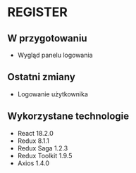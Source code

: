 # REGISTER

## W przygotowaniu

- Wygląd panelu logowania

## Ostatni zmiany

- Logowanie użytkownika

## Wykorzystane technologie

- React 18.2.0
- Redux 8.1.1
- Redux Saga 1.2.3
- Redux Toolkit 1.9.5
- Axios 1.4.0
